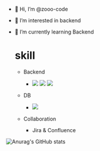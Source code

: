 - 👋 Hi, I’m @zooo-code
- 👀 I’m interested in backend
- 🌱 I’m currently learning Backend




  # skill
    - Backend
      - <img src="https://img.shields.io/badge/Spring-6DB33F?style=flat-square&logo=Spring&logoColor=white"/> <img src="https://img.shields.io/badge/Java-1E8CBE?style=flat-square&logo=Java&logoColor=white"/> <img src="https://img.shields.io/badge/Jpa-6DB33F?style=flat-square&logo=Jpa&logoColor=white"/>
    - DB
      - <img src="https://img.shields.io/badge/mysql-1E8CBE?style=flat-square&logo=mysql&logoColor=white"/>

  - Collaboration
    - Jira & Confluence
  

![Anurag's GitHub stats](https://github-readme-stats.vercel.app/api?username=사용자ID&show_icons=true&theme=radical)

<!---
zooo-code/zooo-code is a ✨ special ✨ repository because its `README.md` (this file) appears on your GitHub profile.
You can click the Preview link to take a look at your changes.
--->
